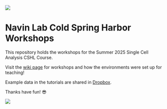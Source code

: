 <img src=https://www.cshl.edu/wp-content/uploads/2018/07/CSHL-Standard-display.png>

# Navin Lab Cold Spring Harbor Workshops

This repository holds the workshops for the Summer 2025 Single Cell Analysis CSHL Course. 

Visit the [wiki page](https://github.com/navinlabcode/CSHL_workshops/wiki) for workshops and how the environments were set up for teaching! 

Example data in the tutorials are shared in [Dropbox](https://www.dropbox.com/scl/fo/zevk1241bwzazxmdvldx8/AEM2SNU3h7P4r06nwjWL5Ss?rlkey=kmx607yvthl17l02dsdcnpzck&st=zfqhzxmp&dl=0).

<!--
//RM Comment out until we have new detailed schedule
## detailed schedule:

<img width="1024" alt="Screenshot 2024-07-02 at 9 15 56 AM" src="https://github.com/navinlabcode/CSHL_workshops/assets/62557585/9a8da330-1394-491e-86bf-8e9b2de52558">
-->
Thanks have fun! 😎

<img src=https://navinlabcode.github.io/img/lablogo/lablogo.png>
